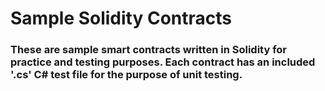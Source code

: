 # Sample Solidity Contracts

### These are sample smart contracts written in Solidity for practice and testing purposes. Each contract has an included '.cs' C# test file for the purpose of unit testing.
